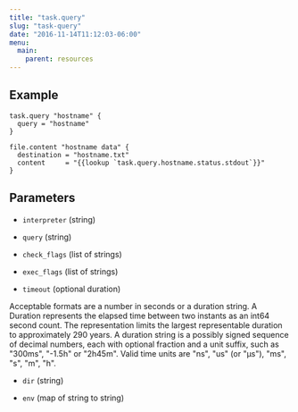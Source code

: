 ```yaml
---
title: "task.query"
slug: "task-query"
date: "2016-11-14T11:12:03-06:00"
menu:
  main:
    parent: resources
---
```





## Example

```hcl
task.query "hostname" {
  query = "hostname"
}

file.content "hostname data" {
  destination = "hostname.txt"
  content     = "{{lookup `task.query.hostname.status.stdout`}}"
}

```


## Parameters

- `interpreter` (string)


- `query` (string)


- `check_flags` (list of strings)


- `exec_flags` (list of strings)


- `timeout` (optional duration)

  
Acceptable formats are a number in seconds or a duration string. A Duration
represents the elapsed time between two instants as an int64 second count.
The representation limits the largest representable duration to approximately
290 years. A duration string is a possibly signed sequence of decimal numbers,
each with optional fraction and a unit suffix, such as "300ms", "-1.5h" or
"2h45m". Valid time units are "ns", "us" (or "µs"), "ms", "s", "m", "h".

- `dir` (string)


- `env` (map of string to string)



